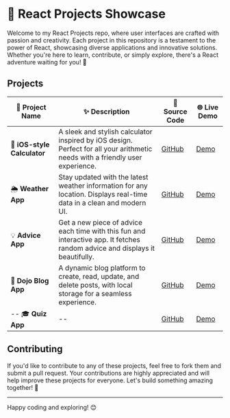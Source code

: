 # 🎨 React Projects Showcase 

Welcome to my React Projects repo, where <!--components come to life and -->user interfaces are crafted with passion and creativity. Each project in this repository is a testament to the power of React, showcasing diverse applications and innovative solutions. Whether you're here to learn, contribute, or simply explore, there's a React adventure waiting for you! 🚀

## Projects

| 🌟 Project Name         | ✨ Description                                                                                     | 🔗 Source Code                                                  | 🌐 Live Demo                                            |
|-------------------------|---------------------------------------------------------------------------------------------------|-----------------------------------------------------------------|---------------------------------------------------------|
| 🧮 **iOS-style Calculator** | A sleek and stylish calculator inspired by iOS design. Perfect for all your arithmetic needs with a friendly user experience. | [GitHub](https://github.com/Yumna0019/iOS-Style-Calculator)     | [Demo](https://ios-style-calc.netlify.app/)             |
| 🌦 **Weather App**           | Stay updated with the latest weather information for any location. Displays real-time data in a clean and modern UI. | [GitHub](https://github.com/Yumna0019/Weather_App)              | [Demo](https://weather-app-reactjs-y.netlify.app/)     |
| 💡 **Advice App** | Get a new piece of advice each time with this fun and interactive app. It fetches random advice and displays it beautifully. | [GitHub](https://github.com/Yumna0019/Advice-App)   | [Demo](https://aadvice-app.netlify.app/)    |
| 📝 **Dojo Blog App**        | A dynamic blog platform to create, read, update, and delete posts, with local storage for a seamless experience. | [GitHub](https://github.com/Yumna0019/Dojo-Blog-App)            | [Demo](https://dojo-blog-app-react.netlify.app/)        |
|-- 🎓 **Quiz App**               | --<!-- A fun and interactive quiz app, allowing users to test their knowledge on various topics.--> | [GitHub](https://github.com/Yumna0019/Quiz-App)     | [Demo](https://quiz-react-app-y.netlify.app/)    |



<!--| 📅 **Eventify**             | Your go-to event management app, built to streamline your event planning and coordination with a modern UI. | [GitHub](https://github.com/Yumna0019/Eventify)                | [Demo](https://eventify-client.netlify.app/home)        |-->

## Contributing

If you'd like to contribute to any of these projects, feel free to fork them and submit a pull request. Your contributions are highly appreciated and will help improve these projects for everyone. Let's build something amazing together! 🚀

---

Happy coding and exploring! 😊
